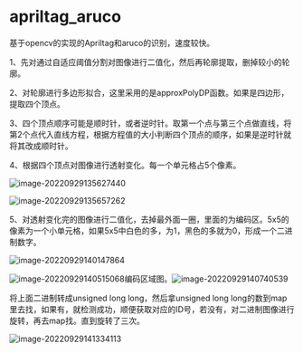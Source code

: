 # apriltag_aruco
基于opencv的实现的Apriltag和aruco的识别，速度较快。

1、先对通过自适应阈值分割对图像进行二值化，然后再轮廓提取，删掉较小的轮廓。

2、对轮廓进行多边形拟合，这里采用的是approxPolyDP函数。如果是四边形，提取四个顶点。

3、四个顶点顺序可能是顺时针，或者逆时针。取第一个点与第三个点做直线，将第2个点代入直线方程，根据方程值的大小判断四个顶点的顺序，如果是逆时针就将其改成顺时针。

4、根据四个顶点对图像进行透射变化。每一个单元格占5个像素。

![image-20220929135627440](C:\Users\Zener\AppData\Roaming\Typora\typora-user-images\image-20220929135627440.png)

![image-20220929135657262](C:\Users\Zener\AppData\Roaming\Typora\typora-user-images\image-20220929135657262.png)

5、对透射变化完的图像进行二值化，去掉最外面一圈，里面的为编码区。5x5的像素为一个小单元格，如果5x5中白色的多，为1，黑色的多就为0，形成一个二进制数字。

![image-20220929140147864](C:\Users\Zener\AppData\Roaming\Typora\typora-user-images\image-20220929140147864.png)   

![image-20220929140515068](C:\Users\Zener\AppData\Roaming\Typora\typora-user-images\image-20220929140515068.png)编码区域图。![image-20220929140740539](C:\Users\Zener\AppData\Roaming\Typora\typora-user-images\image-20220929140740539.png)



将上面二进制转成unsigned long long，然后拿unsigned long long的数到map里去找，如果有，就检测成功，顺便获取对应的ID号，若没有，对二进制图像进行旋转，再去map找。直到旋转了三次。

![image-20220929141334113](C:\Users\Zener\AppData\Roaming\Typora\typora-user-images\image-20220929141334113.png)

